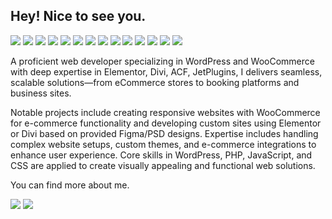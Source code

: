 **Hey! Nice to see you.**
---

![](https://img.shields.io/badge/Wordpress-21759B?style=for-the-badge&logo=wordpress&logoColor=white) ![](https://img.shields.io/badge/Elementor-9146FF?style=for-the-badge&logo=elementor&logoColor=white) ![](https://img.shields.io/badge/shopify-8DB543?style=for-the-badge&logo=Shopify&logoColor=white) ![](https://img.shields.io/badge/Laravel-FF2D20?style=for-the-badge&logo=laravel&logoColor=white) ![](https://img.shields.io/badge/PHP-777BB4?style=for-the-badge&logo=php&logoColor=white) ![](https://img.shields.io/badge/MySQL-005C84?style=for-the-badge&logo=mysql&logoColor=white) ![](https://img.shields.io/badge/Docker-2CA5E0?style=for-the-badge&logo=docker&logoColor=white) ![](https://img.shields.io/badge/JavaScript-323330?style=for-the-badge&logo=javascript&logoColor=F7DF1E) ![](https://img.shields.io/badge/jQuery-0769AD?style=for-the-badge&logo=jquery&logoColor=white) ![](https://img.shields.io/badge/HTML5-E34F26?style=for-the-badge&logo=html5&logoColor=white) ![](https://img.shields.io/badge/CSS3-1572B6?style=for-the-badge&logo=css3&logoColor=white) ![](https://img.shields.io/badge/Sass-CC6699?style=for-the-badge&logo=sass&logoColor=white) ![](https://img.shields.io/badge/Bootstrap-563D7C?style=for-the-badge&logo=bootstrap&logoColor=white) ![](https://img.shields.io/badge/Tailwind_CSS-38B2AC?style=for-the-badge&logo=tailwind-css&logoColor=white) 

A proficient web developer specializing in WordPress and WooCommerce with deep expertise in Elementor, Divi, ACF, JetPlugins, I delivers seamless, scalable solutions—from eCommerce stores to booking platforms and business sites.

Notable projects include creating responsive websites with WooCommerce for e-commerce functionality and developing custom sites using Elementor or Divi based on provided Figma/PSD designs. Expertise includes handling complex website setups, custom themes, and e-commerce integrations to enhance user experience. Core skills in WordPress, PHP, JavaScript, and CSS are applied to create visually appealing and functional web solutions.


You can find more about me.

[![](https://img.shields.io/badge/LinkedIn-0077B5?style=for-the-badge&logo=linkedin&logoColor=white)](https://www.linkedin.com/in/ismdibrahim/)
[![](https://img.shields.io/badge/website-000000?style=for-the-badge&logo=About.me&logoColor=white)](https://ibrahimhossen.dev/)


